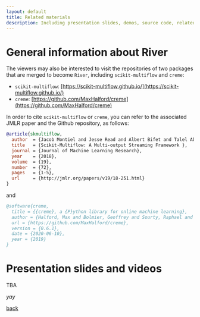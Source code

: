 ```yaml
---
layout: default
title: Related materials
description: Including presentation slides, demos, source code, related papers, etc.
---
```


# General information about River

The viewers may also be interested to visit the repositories of two packages that are merged to become `River`, including `scikit-multiflow` and `creme`:

* `scikit-multiflow`: [https://scikit-multiflow.github.io/](https://scikit-multiflow.github.io/)
* `creme`: [https://github.com/MaxHalford/creme](https://github.com/MaxHalford/creme)

In order to cite `scikit-multiflow` or `creme`, you can refer to the associated JMLR paper and the Github repository, as follows:

```bibtex
@article{skmultiflow,
  author  = {Jacob Montiel and Jesse Read and Albert Bifet and Talel Abdessalem},
  title   = {Scikit-Multiflow: A Multi-output Streaming Framework },
  journal = {Journal of Machine Learning Research},
  year    = {2018},
  volume  = {19},
  number  = {72},
  pages   = {1-5},
  url     = {http://jmlr.org/papers/v19/18-251.html}
}
```

and

```bibtex
@software{creme,
  title = {{creme}, a {P}ython library for online machine learning},
  author = {Halford, Max and Bolmier, Geoffrey and Sourty, Raphael and Vaysse, Robin and Zouitine, Adil},
  url = {https://github.com/MaxHalford/creme},
  version = {0.6.1},
  date = {2020-06-10},
  year = {2019}
}
```
# Presentation slides and videos

TBA

_yay_

[back](./)
